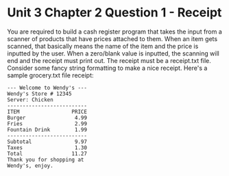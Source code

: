 # Unit 3 Chapter 2 Question 1 - Receipt

You are required to build a cash register program that takes the input from a scanner of products that have prices attached to them. When an item gets scanned, that basically means the name of the item and the price is inputted by the user. When a zero/blank value is inputted, the scanning will end and the receipt must print out. The receipt must be a receipt.txt file. Consider some fancy string formatting to make a nice receipt. Here's a sample grocery.txt file receipt:

```
--- Welcome to Wendy's ---
Wendy's Store # 12345
Server: Chicken
--------------------------
ITEM                 PRICE
Burger                4.99
Fries                 2.99
Fountain Drink        1.99
--------------------------
Subtotal              9.97
Taxes                 1.30
Total                11.27
Thank you for shopping at
Wendy's, enjoy.
```